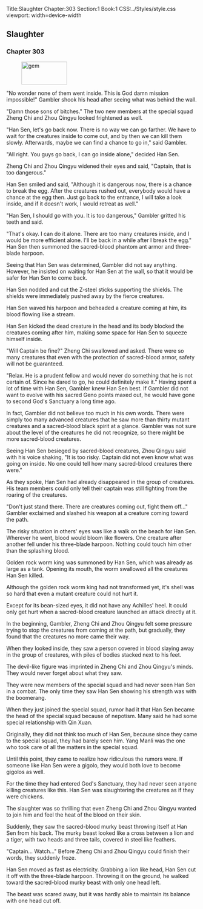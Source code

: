 Title:Slaughter 
Chapter:303 
Section:1 
Book:1 
CSS:../Styles/style.css 
viewport: width=device-width
  
## Slaughter
### Chapter 303
  
<figure>
	<img src="../Images/gem.gif" alt="gem" id="gem" width="120" height="60" />
</figure>
  

  
"No wonder none of them went inside. This is God damn mission impossible!" Gambler shook his head after seeing what was behind the wall.

"Damn those sons of bitches." The two new members at the special squad Zheng Chi and Zhou Qingyu looked frightened as well.

"Han Sen, let's go back now. There is no way we can go farther. We have to wait for the creatures inside to come out, and by then we can kill them slowly. Afterwards, maybe we can find a chance to go in," said Gambler.

"All right. You guys go back, I can go inside alone," decided Han Sen.

Zheng Chi and Zhou Qingyu widened their eyes and said, "Captain, that is too dangerous."

Han Sen smiled and said, "Although it is dangerous now, there is a chance to break the egg. After the creatures rushed out, everybody would have a chance at the egg then. Just go back to the entrance, I will take a look inside, and if it doesn't work, I would retreat as well."

"Han Sen, I should go with you. It is too dangerous," Gambler gritted his teeth and said.

"That's okay. I can do it alone. There are too many creatures inside, and I would be more efficient alone. I'll be back in a while after I break the egg." Han Sen then summoned the sacred-blood phantom ant armor and three-blade harpoon.

Seeing that Han Sen was determined, Gambler did not say anything. However, he insisted on waiting for Han Sen at the wall, so that it would be safer for Han Sen to come back.

Han Sen nodded and cut the Z-steel sticks supporting the shields. The shields were immediately pushed away by the fierce creatures.

Han Sen waved his harpoon and beheaded a creature coming at him, its blood flowing like a stream.

Han Sen kicked the dead creature in the head and its body blocked the creatures coming after him, making some space for Han Sen to squeeze himself inside.

"Will Captain be fine?" Zheng Chi swallowed and asked. There were so many creatures that even with the protection of sacred-blood armor, safety will not be guaranteed.

"Relax. He is a prudent fellow and would never do something that he is not certain of. Since he dared to go, he could definitely make it." Having spent a lot of time with Han Sen, Gambler knew Han Sen best. If Gambler did not want to evolve with his sacred Geno points maxed out, he would have gone to second God's Sanctuary a long time ago.

In fact, Gambler did not believe too much in his own words. There were simply too many advanced creatures that he saw more than thirty mutant creatures and a sacred-blood black spirit at a glance. Gambler was not sure about the level of the creatures he did not recognize, so there might be more sacred-blood creatures.

Seeing Han Sen besieged by sacred-blood creatures, Zhou Qingyu said with his voice shaking, "It is too risky. Captain did not even know what was going on inside. No one could tell how many sacred-blood creatures there were."

As they spoke, Han Sen had already disappeared in the group of creatures. His team members could only tell their captain was still fighting from the roaring of the creatures.

"Don't just stand there. There are creatures coming out, fight them off…" Gambler exclaimed and slashed his weapon at a creature coming toward the path.

The risky situation in others' eyes was like a walk on the beach for Han Sen. Wherever he went, blood would bloom like flowers. One creature after another fell under his three-blade harpoon. Nothing could touch him other than the splashing blood.

Golden rock worm king was summoned by Han Sen, which was already as large as a tank. Opening its mouth, the worm swallowed all the creatures Han Sen killed.

Although the golden rock worm king had not transformed yet, it's shell was so hard that even a mutant creature could not hurt it.

Except for its bean-sized eyes, it did not have any Achilles' heel. It could only get hurt when a sacred-blood creature launched an attack directly at it.

In the beginning, Gambler, Zheng Chi and Zhou Qingyu felt some pressure trying to stop the creatures from coming at the path, but gradually, they found that the creatures no more came their way.

When they looked inside, they saw a person covered in blood slaying away in the group of creatures, with piles of bodies stacked next to his feet.

The devil-like figure was imprinted in Zheng Chi and Zhou Qingyu's minds. They would never forget about what they saw.

They were new members of the special squad and had never seen Han Sen in a combat. The only time they saw Han Sen showing his strength was with the boomerang.

When they just joined the special squad, rumor had it that Han Sen became the head of the special squad because of nepotism. Many said he had some special relationship with Qin Xuan.

Originally, they did not think too much of Han Sen, because since they came to the special squad, they had barely seen him. Yang Manli was the one who took care of all the matters in the special squad.

Until this point, they came to realize how ridiculous the rumors were. If someone like Han Sen were a gigolo, they would both love to become gigolos as well.

For the time they had entered God's Sanctuary, they had never seen anyone killing creatures like this. Han Sen was slaughtering the creatures as if they were chickens.

The slaughter was so thrilling that even Zheng Chi and Zhou Qingyu wanted to join him and feel the heat of the blood on their skin.

Suddenly, they saw the sacred-blood murky beast throwing itself at Han Sen from his back. The murky beast looked like a cross between a lion and a tiger, with two heads and three tails, covered in steel like feathers.

"Captain… Watch…" Before Zheng Chi and Zhou Qingyu could finish their words, they suddenly froze.

Han Sen moved as fast as electricity. Grabbing a lion like head, Han Sen cut it off with the three-blade harpoon. Throwing it on the ground, he walked toward the sacred-blood murky beast with only one head left.

The beast was scared away, but it was hardly able to maintain its balance with one head cut off.
